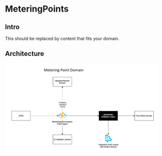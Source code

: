 # MeteringPoints

## Intro

This should be replaced by content that fits your domain.

## Architecture

![design](ARCHITECTURE.png)

